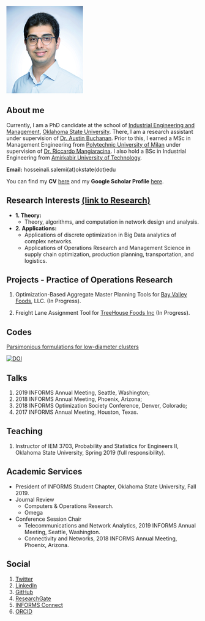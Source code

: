 ![headshot](https://raw.githubusercontent.com/halisalemi/halisalemi.github.io/master/assets/images/headshot.png)

## About me 
Currently, I am a PhD candidate at the school of [Industrial Engineering and Management](https://iem.okstate.edu/), [Oklahoma State University](https://go.okstate.edu/). There, I am a research assistant under supervision of [Dr. Austin Buchanan](https://sites.google.com/site/austinlbuchanan/home). Prior to this, I earned a MSc in Management Engineering from [Polytechnic University of Milan](https://www.polimi.it/en/) under supervision of [Dr. Riccardo Mangiaracina](https://www.som.polimi.it/en/professor/mangiaracina-riccardo/). I also hold a BSc in Industrial Engineering from [Amirkabir University of Technology](http://aut.ac.ir/en/).

**Email:** hosseinali.salemi(at)okstate(dot)edu

You can find my **CV** [here](https://drive.google.com/file/d/1dLeYsdanG-5aJZivj2sS_pvwCjcGLH1Q/view?usp=sharing) and my **Google Scholar Profile** [here](https://scholar.google.com/citations?user=rvuBQ_MAAAAJ&hl=en&oi=ao).

## Research Interests [(link to Research)](./Research.md)
- **1. Theory:** 
  - Theory, algorithms, and computation in network design and analysis.
- **2. Applications:**
  - Applications of discrete optimization in Big Data analytics of complex networks.
  - Applications of Operations Research and Management Science in supply chain optimization, production planning, transportation, and logistics.

## Projects - Practice of Operations Research
1. Optimization-Based Aggregate Master Planning Tools for [Bay Valley Foods](https://bayvalleyfoods.com/), LLC. (In Progress).

2. Freight Lane Assignment Tool for [TreeHouse Foods Inc](https://treehousefoods.com/) (In Progress).

## Codes
[Parsimonious formulations for low-diameter clusters](https://github.com/halisalemi/ParsimoniousKClub)

  [![DOI](https://zenodo.org/badge/144182197.svg)](https://zenodo.org/badge/latestdoi/144182197)


## Talks
1. 2019 INFORMS Annual Meeting, Seattle, Washington;
2. 2018 INFORMS Annual Meeting, Phoenix, Arizona;
3. 2018 INFORMS Optimization Society Conference, Denver, Colorado;
4. 2017 INFORMS Annual Meeting, Houston, Texas.

## Teaching
1. Instructor of IEM 3703, Probability and Statistics for Engineers II, Oklahoma State University, Spring 2019 (full responsibility).

## Academic Services
- President of INFORMS Student Chapter, Oklahoma State University, Fall 2019.
- Journal Review
    - Computers & Operations Research. 
    - Omega
- Conference Session Chair
    - Telecommunications and Network Analytics, 2019 INFORMS Annual Meeting, Seattle, Washington.
    - Connectivity and Networks, 2018 INFORMS Annual Meeting, Phoenix, Arizona.

## Social
1. [Twitter](https://twitter.com/HASalemi)
2. [LinkedIn](https://www.linkedin.com/in/hosseinalisalemi/)
3. [GitHub](https://github.com/halisalemi)
4. [ResearchGate](https://www.researchgate.net/profile/Hosseinali_Salemi)
5. [INFORMS Connect](https://connect.informs.org/network/members/profile?UserKey=a16b2a04-064f-4aa5-b6b4-ba38337335df)
6. [ORCID](https://orcid.org/0000-0002-0675-7886)






